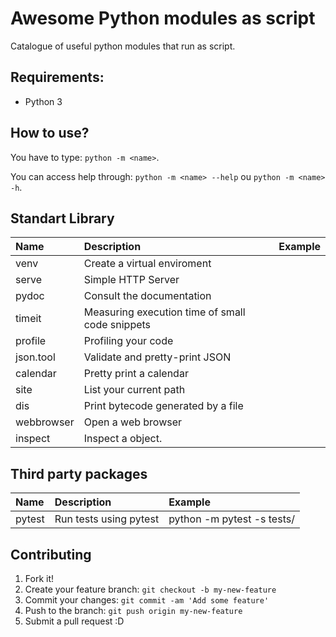 # Awesome Python modules as script

Catalogue of useful python modules that run as script.

## Requirements:
* Python 3

## How to use?

You have to type: `python -m <name>`.

You can access help through: `python -m <name> --help` ou `python -m <name> -h`.

Standart Library
----------------

| Name          | Description                                    |Example|
| :------------ |:-----------------------------------------------|:------|
| venv          | Create a virtual enviroment                    ||
| serve         | Simple HTTP Server                             ||
| pydoc         | Consult the documentation                      ||
| timeit        | Measuring execution time of small code snippets||
| profile       | Profiling your code                            ||
| json.tool     | Validate and pretty-print JSON                 ||
| calendar      | Pretty print a calendar                        ||
| site          | List your current path                         ||
| dis           | Print bytecode generated by a file             ||
| webbrowser    | Open a web browser                             ||
| inspect       | Inspect a object.                              ||

Third party packages
--------------------

| Name          | Description                                    |Example                    |
|:------------- |:---------------------------------------------- |:--------------------------|
|pytest         |Run tests using pytest                          | python -m pytest -s tests/|

## Contributing

1. Fork it!
2. Create your feature branch: `git checkout -b my-new-feature`
3. Commit your changes: `git commit -am 'Add some feature'`
4. Push to the branch: `git push origin my-new-feature`
5. Submit a pull request :D
